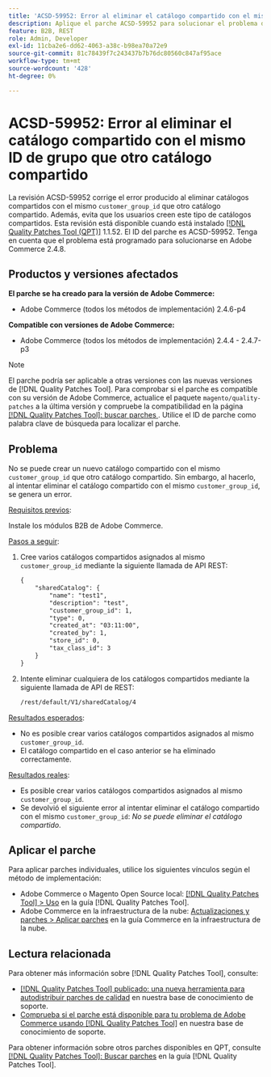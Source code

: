 ```yaml
---
title: 'ACSD-59952: Error al eliminar el catálogo compartido con el mismo ID de grupo que otro catálogo compartido'
description: Aplique el parche ACSD-59952 para solucionar el problema de Adobe Commerce en el que se produce un error al eliminar un catálogo compartido con el mismo customer_group_id que otro catálogo compartido.
feature: B2B, REST
role: Admin, Developer
exl-id: 11cba2e6-dd62-4063-a38c-b98ea70a72e9
source-git-commit: 81c78439f7c243437b7b76dc80560c847af95ace
workflow-type: tm+mt
source-wordcount: '428'
ht-degree: 0%

---
```


# ACSD-59952: Error al eliminar el catálogo compartido con el mismo ID de grupo que otro catálogo compartido

La revisión ACSD-59952 corrige el error producido al eliminar catálogos compartidos con el mismo `customer_group_id` que otro catálogo compartido. Además, evita que los usuarios creen este tipo de catálogos compartidos. Esta revisión está disponible cuando está instalado [[!DNL Quality Patches Tool (QPT)]](https://experienceleague.adobe.com/en/docs/commerce-knowledge-base/kb/announcements/commerce-announcements/magento-quality-patches-released-new-tool-to-self-serve-quality-patches) 1.1.52. El ID del parche es ACSD-59952. Tenga en cuenta que el problema está programado para solucionarse en Adobe Commerce 2.4.8.

## Productos y versiones afectados

**El parche se ha creado para la versión de Adobe Commerce:**

* Adobe Commerce (todos los métodos de implementación) 2.4.6-p4

**Compatible con versiones de Adobe Commerce:**

* Adobe Commerce (todos los métodos de implementación) 2.4.4 - 2.4.7-p3

>[!NOTE]
>
>El parche podría ser aplicable a otras versiones con las nuevas versiones de [!DNL Quality Patches Tool]. Para comprobar si el parche es compatible con su versión de Adobe Commerce, actualice el paquete `magento/quality-patches` a la última versión y compruebe la compatibilidad en la página [[!DNL Quality Patches Tool]: buscar parches ](https://experienceleague.adobe.com/tools/commerce-quality-patches/index.html). Utilice el ID de parche como palabra clave de búsqueda para localizar el parche.

## Problema

No se puede crear un nuevo catálogo compartido con el mismo `customer_group_id` que otro catálogo compartido. Sin embargo, al hacerlo, al intentar eliminar el catálogo compartido con el mismo `customer_group_id`, se genera un error.

<u>Requisitos previos</u>:

Instale los módulos B2B de Adobe Commerce.

<u>Pasos a seguir</u>:

1. Cree varios catálogos compartidos asignados al mismo `customer_group_id` mediante la siguiente llamada de API REST:

   ```REST
   {
       "sharedCatalog": {
           "name": "test1",
           "description": "test",
           "customer_group_id": 1,
           "type": 0,
           "created_at": "03:11:00",
           "created_by": 1,
           "store_id": 0,
           "tax_class_id": 3
       }
   }
   ```

1. Intente eliminar cualquiera de los catálogos compartidos mediante la siguiente llamada de API de REST:

   ```REST
   /rest/default/V1/sharedCatalog/4
   ```

<u>Resultados esperados</u>:

* No es posible crear varios catálogos compartidos asignados al mismo `customer_group_id`.
* El catálogo compartido en el caso anterior se ha eliminado correctamente.

<u>Resultados reales</u>:

* Es posible crear varios catálogos compartidos asignados al mismo `customer_group_id`.
* Se devolvió el siguiente error al intentar eliminar el catálogo compartido con el mismo `customer_group_id`: *No se puede eliminar el catálogo compartido*.

## Aplicar el parche

Para aplicar parches individuales, utilice los siguientes vínculos según el método de implementación:

* Adobe Commerce o Magento Open Source local: [[!DNL Quality Patches Tool] > Uso](/help/tools/quality-patches-tool/usage.md) en la guía [!DNL Quality Patches Tool].
* Adobe Commerce en la infraestructura de la nube: [Actualizaciones y parches > Aplicar parches](https://experienceleague.adobe.com/docs/commerce-cloud-service/user-guide/develop/upgrade/apply-patches.html) en la guía Commerce en la infraestructura de la nube.

## Lectura relacionada

Para obtener más información sobre [!DNL Quality Patches Tool], consulte:

* [[!DNL Quality Patches Tool] publicado: una nueva herramienta para autodistribuir parches de calidad](https://experienceleague.adobe.com/en/docs/commerce-knowledge-base/kb/announcements/commerce-announcements/magento-quality-patches-released-new-tool-to-self-serve-quality-patches) en nuestra base de conocimiento de soporte.
* [Comprueba si el parche está disponible para tu problema de Adobe Commerce usando [!DNL Quality Patches Tool]](/help/tools/quality-patches-tool/patches-available-in-qpt/check-patch-for-magento-issue-with-magento-quality-patches.md) en nuestra base de conocimiento de soporte.

Para obtener información sobre otros parches disponibles en QPT, consulte [[!DNL Quality Patches Tool]: Buscar parches](https://experienceleague.adobe.com/tools/commerce-quality-patches/index.html) en la guía [!DNL Quality Patches Tool].
